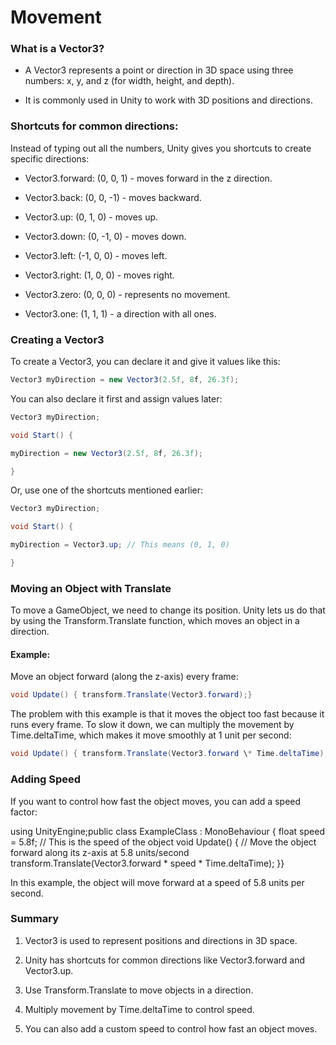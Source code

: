 # Movement

### What is a Vector3?

*   A Vector3 represents a point or direction in 3D space using three numbers: x, y, and z (for width, height, and depth).
    
*   It is commonly used in Unity to work with 3D positions and directions.
    

### Shortcuts for common directions:

Instead of typing out all the numbers, Unity gives you shortcuts to create specific directions:

*   Vector3.forward: (0, 0, 1) - moves forward in the z direction.
    
*   Vector3.back: (0, 0, -1) - moves backward.
    
*   Vector3.up: (0, 1, 0) - moves up.
    
*   Vector3.down: (0, -1, 0) - moves down.
    
*   Vector3.left: (-1, 0, 0) - moves left.
    
*   Vector3.right: (1, 0, 0) - moves right.
    
*   Vector3.zero: (0, 0, 0) - represents no movement.
    
*   Vector3.one: (1, 1, 1) - a direction with all ones.
    

### Creating a Vector3

To create a Vector3, you can declare it and give it values like this:

```csharp
Vector3 myDirection = new Vector3(2.5f, 8f, 26.3f);
```

You can also declare it first and assign values later:

```csharp
Vector3 myDirection;

void Start() {

myDirection = new Vector3(2.5f, 8f, 26.3f);

}
```

Or, use one of the shortcuts mentioned earlier:

```csharp
Vector3 myDirection;

void Start() {

myDirection = Vector3.up; // This means (0, 1, 0)

}
```

### Moving an Object with Translate

To move a GameObject, we need to change its position. Unity lets us do that by using the Transform.Translate function, which moves an object in a direction.

#### Example:

Move an object forward (along the z-axis) every frame:

```csharp
void Update() { transform.Translate(Vector3.forward);}
```
The problem with this example is that it moves the object too fast because it runs every frame. To slow it down, we can multiply the movement by Time.deltaTime, which makes it move smoothly at 1 unit per second:

```csharp
void Update() { transform.Translate(Vector3.forward \* Time.deltaTime);}
```
### Adding Speed

If you want to control how fast the object moves, you can add a speed factor:

using UnityEngine;public class ExampleClass : MonoBehaviour { float speed = 5.8f; // This is the speed of the object void Update() { // Move the object forward along its z-axis at 5.8 units/second transform.Translate(Vector3.forward \* speed \* Time.deltaTime); }}

In this example, the object will move forward at a speed of 5.8 units per second.

### Summary

1.  Vector3 is used to represent positions and directions in 3D space.
    
2.  Unity has shortcuts for common directions like Vector3.forward and Vector3.up.
    
3.  Use Transform.Translate to move objects in a direction.
    
4.  Multiply movement by Time.deltaTime to control speed.
    
5.  You can also add a custom speed to control how fast an object moves.